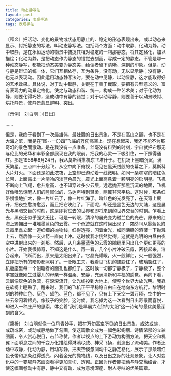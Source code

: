 ```yaml
---
title: 动态静写法
layout: post
categories: 表现手法
tags: 表现手法
---
```


〔释义〕把活动、变化的景物或状态用静止的、稳定的形态表现出来，或以动态来显示、衬托静态的写法，叫动态静写法。包括两个方面：动中取静、化动为静。动中取静，是在永恒运动的物景中捕捉其相对稳定的一刹那静态，将其定格化，加以描绘；化动为静，是把动态作为静态的错觉去刻画，写成一定的静态。不管是哪一种动态静写，都能把动态美变为静态美，给读者留下清晰、深刻的印象。但是，动与静是辩证的统一体，它们互相依存，互为条件，没有动，无以显示静；没有静，也无以表现动。因此运用动态静写法时，要在动中见静，以动显静，这才能取得好的艺术效果。具体说，对于动中取静，关键在于善于截取，要把有典型意义的、富有表现力的动景定格化，使之与动态和谐、统一，构成一种艺术美；对于化动为静，则要化得巧妙，造成动中有静的错觉；对于以动写静，则要善于以动景映衬、烘托静景，使静景愈显鲜明、突出。

〔示例〕 刘白羽：《日出》

……

但是，我终于看到了一次最雄伟、最壮丽的日出景象，不是在高山之巅，也不是在大海之滨，而是在"图--一〇四"飞临的万仞高空上。现在想起来，我还不能不为那奇幻的景色而激动。是在我没有一点准备，丝毫没有料到的时刻，宇宙就把它那无与伦比的光华和丰彩全部展现在我的眼前，把我的心灵一下吸引住，一下照得通红。那是1958年8月24日，我从莫斯科搭机东飞塔什于。在机场上黑暗沉沉，满天繁星。三点四十分起飞，从空中向下俯视，只见在黑天绒般的夜幕之下，莫斯科大片灯火。下面还是如此浓夜，上空却已游动着一线微明。如同一条窄窄的暗红色长带，上面露出一片清冷的淡蓝色晨光，晨光上面高悬着一颗明亮的启明星。飞机不断向上飞翔，愈升愈高，也不知穿过多少云层，远远抛开那黑沉沉的地面，飞机好像唯恐惊醒人们的睡眠似的，马达声特别轻柔，两翼非常平稳。这时候，那条红带慢慢地扩大，像一片红云了，像一片红海了。暗红色的光发亮了，在天穹上展开，把夜空愈挤愈远，而且把它映红了。下面呢，却还是黑色无边的大陆，这是晨光与黑暗交替的时刻，这是即将过去的世界和即将来到的世界交替的时刻。乍看上去，黑夜还似乎强大无比，可是一转眼，清冷的晨光变为磁兰色的光芒。原来的红海上簇拥出一堆堆墨蓝色的云霞。一个奇迹就在这时候出现了--突然间从墨蓝色的云霞里矗立起一道细细的抛物线，红得透亮，闪着金光，如同沸腾的溶液一下抛溅上去，然后像一支火箭一直向上冲。这时候我才恍然觉得，这就是光明的白昼由夜空中进射出来的一刹那。然后，从几条墨蓝色的云霞的隙缝里闪出几个更红更亮的小片。开始我很惊奇，不知这是什么。再一看，几个小片冲破云霞，密接起来，溶合起来，飞跃而出，原来是太阳出来了。它晶光耀眼，火一般鲜红，火一般强烈，立即把所有的暗影都照明了。一眨眼工夫，我看见飞机的翅膀红了，玻璃窗红了，机舱座里每一个酣睡者的面孔也都红了。这时候一切都宁静极了，宁静极了，整个宇宙就像刚生过婴儿的母亲一样温柔、安静，充满清新和幸福的感觉。再向下看，云层像灰色的急流，在滚滚流开，让光线投到大地上，使整个世界大放光明。我靠在软椅上睡熟了。醒来时，我们的飞机正平平稳稳自由自在地向东方航行。黎明时刻的种种红色、灰色、黛色、蓝色，都不见了，只有上下天空一碧万顷，空中的一些云朵闪着银光，像孩子的笑脸。这时候，我忘掉为这一次看到日出奇景而喜悦，却进入一种庄严的思索，体会着"我们是早晨六点钟的太阳"这一诗句的最优美最深刻的含义。

〔简析〕 刘白羽就像一位丹青妙手，把在万仞高空所见的日出景象，或浓或淡，或疏或密，或动或静地做了勾画，使这篇散文成为一幅色彩绚丽、诗情浓郁的立轴图画，令人赏心悦目，击节称赞。作者以视点的上下游动为构图方法，把天空和机翼下面瞬息之间的千变万化描绘得淋漓尽致、神采飞扬，创造出了流动美。作者还动中取静，化动为静，用动写静，把天空倏忽间动中之静定格化，展示了那条暗红色长带和那条红得透亮、闪着金光的抛物线，以及日出之际的壮观景象，让人对变化中的一霎那静态画面看得更加真切、透彻。正因为作者能把动与静交融结合，才使这幅画卷动中有静，静中又有动，成为意境深邃、耐人寻味的优美篇章。 